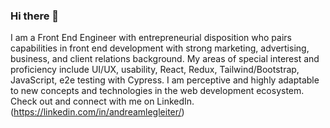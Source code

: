 ### Hi there 👋

I am a Front End Engineer with entrepreneurial disposition who pairs capabilities in front end development with strong marketing, advertising, business, and client relations background. My areas of special interest and proficiency include UI/UX, usability, React, Redux, Tailwind/Bootstrap, JavaScript, e2e testing with Cypress.  I am perceptive and highly adaptable to new concepts and technologies in the web development ecosystem.  Check out and connect with me on LinkedIn. (https://linkedin.com/in/andreamlegleiter/)

<!--
**littleapple27/littleapple27** is a ✨ _special_ ✨ repository because its `README.md` (this file) appears on your GitHub profile.

Here are some ideas to get you started:

- 🔭 I’m currently working on ...
- 🌱 I’m currently learning ...
- 👯 I’m looking to collaborate on ...
- 🤔 I’m looking for help with ...
- 💬 Ask me about ...
- 📫 How to reach me: ...
- 😄 Pronouns: ...
- ⚡ Fun fact: ...
-->
